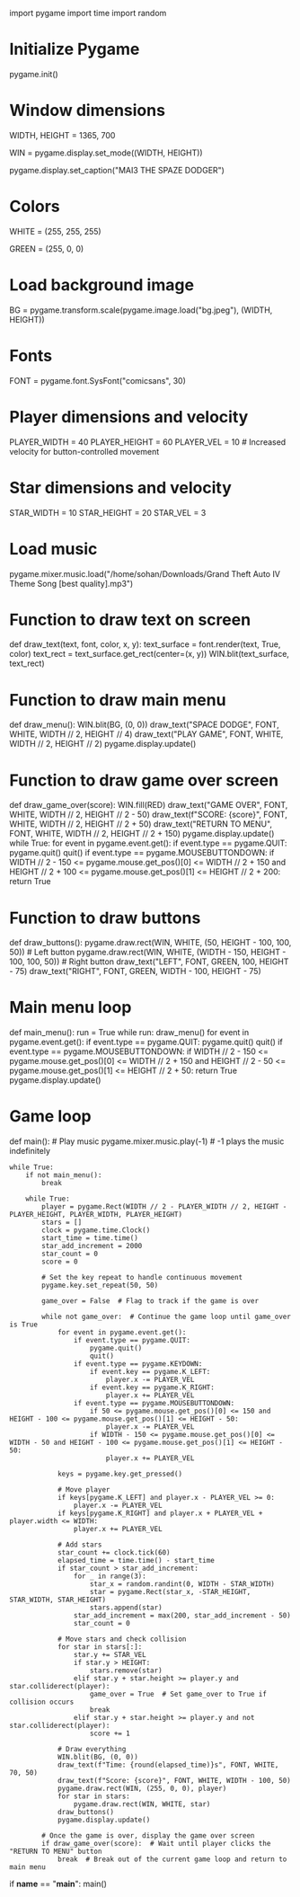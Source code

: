 import pygame
import time
import random

# Initialize Pygame

pygame.init()

# Window dimensions

WIDTH, HEIGHT = 1365, 700

WIN = pygame.display.set_mode((WIDTH, HEIGHT))

pygame.display.set_caption("MAI3 THE SPAZE DODGER")



# Colors

WHITE = (255, 255, 255)

GREEN = (255, 0, 0)


# Load background image

BG = pygame.transform.scale(pygame.image.load("bg.jpeg"), (WIDTH, HEIGHT))



# Fonts

FONT = pygame.font.SysFont("comicsans", 30)

# Player dimensions and velocity
PLAYER_WIDTH = 40
PLAYER_HEIGHT = 60
PLAYER_VEL = 10  # Increased velocity for button-controlled movement

# Star dimensions and velocity
STAR_WIDTH = 10
STAR_HEIGHT = 20
STAR_VEL = 3

# Load music
pygame.mixer.music.load("/home/sohan/Downloads/Grand Theft Auto IV Theme Song [best quality].mp3")

# Function to draw text on screen
def draw_text(text, font, color, x, y):
    text_surface = font.render(text, True, color)
    text_rect = text_surface.get_rect(center=(x, y))
    WIN.blit(text_surface, text_rect)

# Function to draw main menu
def draw_menu():
    WIN.blit(BG, (0, 0))
    draw_text("SPACE DODGE", FONT, WHITE, WIDTH // 2, HEIGHT // 4)
    draw_text("PLAY GAME", FONT, WHITE, WIDTH // 2, HEIGHT // 2)
    pygame.display.update()

# Function to draw game over screen
def draw_game_over(score):
    WIN.fill(RED)
    draw_text("GAME OVER", FONT, WHITE, WIDTH // 2, HEIGHT // 2 - 50)
    draw_text(f"SCORE: {score}", FONT, WHITE, WIDTH // 2, HEIGHT // 2 + 50)
    draw_text("RETURN TO MENU", FONT, WHITE, WIDTH // 2, HEIGHT // 2 + 150)
    pygame.display.update()
    while True:
        for event in pygame.event.get():
            if event.type == pygame.QUIT:
                pygame.quit()
                quit()
            if event.type == pygame.MOUSEBUTTONDOWN:
                if WIDTH // 2 - 150 <= pygame.mouse.get_pos()[0] <= WIDTH // 2 + 150 and HEIGHT // 2 + 100 <= pygame.mouse.get_pos()[1] <= HEIGHT // 2 + 200:
                    return True

# Function to draw buttons
def draw_buttons():
    pygame.draw.rect(WIN, WHITE, (50, HEIGHT - 100, 100, 50))  # Left button
    pygame.draw.rect(WIN, WHITE, (WIDTH - 150, HEIGHT - 100, 100, 50))  # Right button
    draw_text("LEFT", FONT, GREEN, 100, HEIGHT - 75)
    draw_text("RIGHT", FONT, GREEN, WIDTH - 100, HEIGHT - 75)

# Main menu loop
def main_menu():
    run = True
    while run:
        draw_menu()
        for event in pygame.event.get():
            if event.type == pygame.QUIT:
                pygame.quit()
                quit()
            if event.type == pygame.MOUSEBUTTONDOWN:
                if WIDTH // 2 - 150 <= pygame.mouse.get_pos()[0] <= WIDTH // 2 + 150 and HEIGHT // 2 - 50 <= pygame.mouse.get_pos()[1] <= HEIGHT // 2 + 50:
                    return True
        pygame.display.update()

# Game loop
def main():
    # Play music
    pygame.mixer.music.play(-1)  # -1 plays the music indefinitely

    while True:
        if not main_menu():
            break

        while True:
            player = pygame.Rect(WIDTH // 2 - PLAYER_WIDTH // 2, HEIGHT - PLAYER_HEIGHT, PLAYER_WIDTH, PLAYER_HEIGHT)
            stars = []
            clock = pygame.time.Clock()
            start_time = time.time()
            star_add_increment = 2000
            star_count = 0
            score = 0

            # Set the key repeat to handle continuous movement
            pygame.key.set_repeat(50, 50)

            game_over = False  # Flag to track if the game is over

            while not game_over:  # Continue the game loop until game_over is True
                for event in pygame.event.get():
                    if event.type == pygame.QUIT:
                        pygame.quit()
                        quit()
                    if event.type == pygame.KEYDOWN:
                        if event.key == pygame.K_LEFT:
                            player.x -= PLAYER_VEL
                        if event.key == pygame.K_RIGHT:
                            player.x += PLAYER_VEL
                    if event.type == pygame.MOUSEBUTTONDOWN:
                        if 50 <= pygame.mouse.get_pos()[0] <= 150 and HEIGHT - 100 <= pygame.mouse.get_pos()[1] <= HEIGHT - 50:
                            player.x -= PLAYER_VEL
                        if WIDTH - 150 <= pygame.mouse.get_pos()[0] <= WIDTH - 50 and HEIGHT - 100 <= pygame.mouse.get_pos()[1] <= HEIGHT - 50:
                            player.x += PLAYER_VEL

                keys = pygame.key.get_pressed()

                # Move player
                if keys[pygame.K_LEFT] and player.x - PLAYER_VEL >= 0:
                    player.x -= PLAYER_VEL
                if keys[pygame.K_RIGHT] and player.x + PLAYER_VEL + player.width <= WIDTH:
                    player.x += PLAYER_VEL

                # Add stars
                star_count += clock.tick(60)
                elapsed_time = time.time() - start_time
                if star_count > star_add_increment:
                    for _ in range(3):
                        star_x = random.randint(0, WIDTH - STAR_WIDTH)
                        star = pygame.Rect(star_x, -STAR_HEIGHT, STAR_WIDTH, STAR_HEIGHT)
                        stars.append(star)
                    star_add_increment = max(200, star_add_increment - 50)
                    star_count = 0

                # Move stars and check collision
                for star in stars[:]:
                    star.y += STAR_VEL
                    if star.y > HEIGHT:
                        stars.remove(star)
                    elif star.y + star.height >= player.y and star.colliderect(player):
                        game_over = True  # Set game_over to True if collision occurs
                        break
                    elif star.y + star.height >= player.y and not star.colliderect(player):
                        score += 1

                # Draw everything
                WIN.blit(BG, (0, 0))
                draw_text(f"Time: {round(elapsed_time)}s", FONT, WHITE, 70, 50)
                draw_text(f"Score: {score}", FONT, WHITE, WIDTH - 100, 50)
                pygame.draw.rect(WIN, (255, 0, 0), player)
                for star in stars:
                    pygame.draw.rect(WIN, WHITE, star)
                draw_buttons()
                pygame.display.update()

            # Once the game is over, display the game over screen
            if draw_game_over(score):  # Wait until player clicks the "RETURN TO MENU" button
                break  # Break out of the current game loop and return to main menu

if __name__ == "__main__":
    main()
